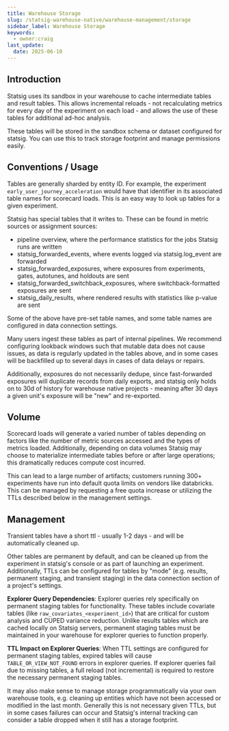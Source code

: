 ```yaml
---
title: Warehouse Storage
slug: /statsig-warehouse-native/warehouse-management/storage
sidebar_label: Warehouse Storage
keywords:
  - owner:craig
last_update:
  date: 2025-06-10
---
```


## Introduction

Statsig uses its sandbox in your warehouse to cache intermediate tables and result tables. This allows incremental reloads - not recalculating metrics for every day of the experiment on each load - and allows the use of these tables for additional ad-hoc analysis.

These tables will be stored in the sandbox schema or dataset configured for statsig. You can use this to track storage footprint and manage permissions easily.

## Conventions / Usage

Tables are generally sharded by entity ID. For example, the experiment `early_user_journey_acceleration` would have that identifier in its associated table names for scorecard loads. This is an easy way to look up tables for a given experiment.

Statsig has special tables that it writes to. These can be found in metric sources or assignment sources:

- pipeline overview, where the performance statistics for the jobs Statsig runs are written
- statsig_forwarded_events, where events logged via statsig.log_event are forwarded
- statsig_forwarded_exposures, where exposures from experiments, gates, autotunes, and holdouts are sent
- statsig_forwarded_switchback_exposures, where switchback-formatted exposures are sent
- statsig_daily_results, where rendered results with statistics like p-value are sent

Some of the above have pre-set table names, and some table names are configured in data connection settings.

Many users ingest these tables as part of internal pipelines. We recommend configuring lookback windows such that mutable data does not cause issues, as data is regularly updated in the tables above, and in some cases will be backfilled up to several days in cases of data delays or repairs.

Additionally, exposures do not necessarily dedupe, since fast-forwarded exposures will duplicate records from daily exports, and statsig only holds on to 30d of history for warehouse native projects - meaning after 30 days a given unit's exposure will be "new" and re-exported.

## Volume

Scorecard loads will generate a varied number of tables depending on factors like the number of metric sources accessed and the types of metrics loaded. Additionally, depending on data volumes Statsig may choose to materialize intermediate tables before or after large operations; this dramatically reduces compute cost incurred.

This can lead to a large number of artifacts; customers running 300+ experiments have run into default quota limits on vendors like databricks. This can be managed by requesting a free quota increase or utilizing the TTLs described below in the management settings.

## Management

Transient tables have a short ttl - usually 1-2 days - and will be automatically cleaned up.

Other tables are permanent by default, and can be cleaned up from the experiment in statsig's console or as part of launching an experiment. Additionally, TTLs can be configured for tables by "mode" (e.g. results, permanent staging, and transient staging) in the data connection section of a project's settings.

**Explorer Query Dependencies**: Explorer queries rely specifically on permanent staging tables for functionality. These tables include covariate tables (like `raw_covariates_<experiment_id>`) that are critical for custom analysis and CUPED variance reduction. Unlike results tables which are cached locally on Statsig servers, permanent staging tables must be maintained in your warehouse for explorer queries to function properly.

**TTL Impact on Explorer Queries**: When TTL settings are configured for permanent staging tables, expired tables will cause `TABLE_OR_VIEW_NOT_FOUND` errors in explorer queries. If explorer queries fail due to missing tables, a full reload (not incremental) is required to restore the necessary permanent staging tables.

It may also make sense to manage storage programmatically via your own warehouse tools, e.g. cleaning up entities which have not been accessed or modified in the last month. Generally this is not necessary given TTLs, but in some cases failures can occur and Statsig's internal tracking can consider a table dropped when it still has a storage footprint.
